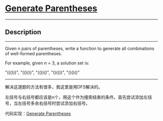 # [Generate Parentheses](https://leetcode.com/problems/generate-parentheses/)

---

## Description

---

Given n pairs of parentheses, write a function to generate all combinations of well-formed parentheses.

For example, given n = 3, a solution set is:

"((()))", "(()())", "(())()", "()(())", "()()()"

---

解决这道题的方法有很多，我这里是用DFS解决的。

左括号与右括号都应该是n个，用这个作为搜索结束的条件。首先尝试添加左括号，当左括号多余右括号时尝试添加右括号。

代码实现：[Generate Parentheses](./GenerateParentheses.py)
	